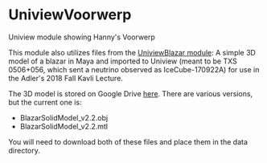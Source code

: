 # UniviewVoorwerp
Uniview module showing Hanny's Voorwerp

This module also utilizes files from the [UniviewBlazar module](https://github.com/ageller/UniviewBlazar): A simple 3D model of a blazar in Maya and imported to Uniview (meant to be TXS 0506+056, which sent a neutrino observed as IceCube-170922A) for use in the Adler's 2018 Fall Kavli Lecture.

The 3D model is stored on Google Drive [here](https://drive.google.com/drive/folders/19WwCiRrXVPFt6H-v-VfyNj2XC25TW3PM?usp=sharing).  There are various versions, but the current one is:

* BlazarSolidModel_v2.2.obj
* BlazarSolidModel_v2.2.mtl

You will need to download both of these files and place them in the data directory.

